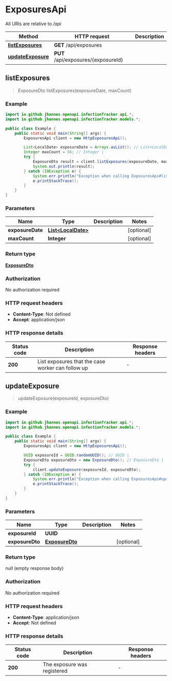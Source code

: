 # ExposuresApi

All URIs are relative to */api*

Method | HTTP request | Description
------------- | ------------- | -------------
[**listExposures**](ExposuresApi.md#listExposures) | **GET** /api/exposures | 
[**updateExposure**](ExposuresApi.md#updateExposure) | **PUT** /api/exposures/{exposureId} | 



## listExposures

> ExposureDto listExposures(exposureDate, maxCount)



### Example

```java
import io.github.jhannes.openapi.infectionTracker.api.*;
import io.github.jhannes.openapi.infectionTracker.models.*;

public class Example {
    public static void main(String[] args) {
        ExposuresApi client = new HttpExposuresApi();

        List<LocalDate> exposureDate = Arrays.asList(); // List<LocalDate> | 
        Integer maxCount = 56; // Integer | 
        try {
            ExposureDto result = client.listExposures(exposureDate, maxCount);
            System.out.println(result);
        } catch (IOException e) {
            System.err.println("Exception when calling ExposuresApi#listExposures");
            e.printStackTrace();
        }
    }
}
```

### Parameters


Name | Type | Description  | Notes
------------- | ------------- | ------------- | -------------
 **exposureDate** | [**List&lt;LocalDate&gt;**](LocalDate.md)|  | [optional]
 **maxCount** | **Integer**|  | [optional]

### Return type

[**ExposureDto**](ExposureDto.md)

### Authorization

No authorization required

### HTTP request headers

- **Content-Type**: Not defined
- **Accept**: application/json

### HTTP response details
| Status code | Description | Response headers |
|-------------|-------------|------------------|
| **200** | List exposures that the case worker can follow up |  -  |


## updateExposure

> updateExposure(exposureId, exposureDto)



### Example

```java
import io.github.jhannes.openapi.infectionTracker.api.*;
import io.github.jhannes.openapi.infectionTracker.models.*;

public class Example {
    public static void main(String[] args) {
        ExposuresApi client = new HttpExposuresApi();

        UUID exposureId = UUID.randomUUID(); // UUID | 
        ExposureDto exposureDto = new ExposureDto(); // ExposureDto | 
        try {
            client.updateExposure(exposureId, exposureDto);
        } catch (IOException e) {
            System.err.println("Exception when calling ExposuresApi#updateExposure");
            e.printStackTrace();
        }
    }
}
```

### Parameters


Name | Type | Description  | Notes
------------- | ------------- | ------------- | -------------
 **exposureId** | **UUID**|  |
 **exposureDto** | [**ExposureDto**](ExposureDto.md)|  | [optional]

### Return type

null (empty response body)

### Authorization

No authorization required

### HTTP request headers

- **Content-Type**: application/json
- **Accept**: Not defined

### HTTP response details
| Status code | Description | Response headers |
|-------------|-------------|------------------|
| **200** | The exposure was registered |  -  |

